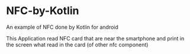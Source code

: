 # NFC-by-Kotlin
An example of NFC done by Kotlin for android

This Application read NFC card that are near the smartphone and print in the screen what read in the card (of other nfc component)
